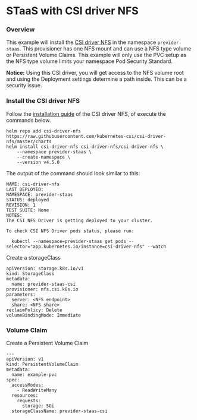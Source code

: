 # STaaS with CSI driver NFS
### Overview
This example will install the [CSI driver NFS](https://github.com/kubernetes-csi/csi-driver-nfs) in the namespace `previder-staas`. This provisioner has one NFS mount and can use a NFS type volume or Persistent Volume Claims. This example will only use the PVC setup as the NFS type volume limits your namespace Pod Security Standard.  

**Notice:** Using this CSI driver, you will get access to the NFS volume root and using the Deployment settings determine a path inside. This can be a security issue.  

### Install the CSI driver NFS
Follow the [installation guide](https://github.com/kubernetes-csi/csi-driver-nfs/tree/master/charts) of the CSI driver NFS, of execute the commands below.

```shell
helm repo add csi-driver-nfs https://raw.githubusercontent.com/kubernetes-csi/csi-driver-nfs/master/charts
helm install csi-driver-nfs csi-driver-nfs/csi-driver-nfs \
    --namespace previder-staas \
    --create-namespace \
    --version v4.5.0
```

The output of the command should look similar to this:
```text
NAME: csi-driver-nfs
LAST DEPLOYED: 
NAMESPACE: previder-staas
STATUS: deployed
REVISION: 1
TEST SUITE: None
NOTES:
The CSI NFS Driver is getting deployed to your cluster.

To check CSI NFS Driver pods status, please run:

  kubectl --namespace=previder-staas get pods --selector="app.kubernetes.io/instance=csi-driver-nfs" --watch
```

Create a storageClass
```shell
apiVersion: storage.k8s.io/v1
kind: StorageClass
metadata:
  name: previder-staas-csi
provisioner: nfs.csi.k8s.io
parameters:
  server: <NFS endpoint>
  share: <NFS share>
reclaimPolicy: Delete
volumeBindingMode: Immediate
```
### Volume Claim
Create a Persistent Volume Claim

```shell
---
apiVersion: v1
kind: PersistentVolumeClaim
metadata:
  name: example-pvc
spec:
  accessModes:
    - ReadWriteMany
  resources:
    requests:
      storage: 5Gi
  storageClassName: previder-staas-csi
```

